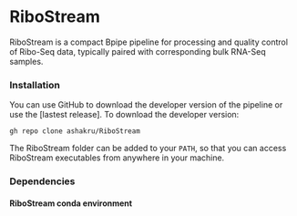 # RiboStream
RiboStream is a compact Bpipe pipeline for processing and quality control of Ribo-Seq data, typically paired with corresponding bulk RNA-Seq samples. 


### Installation 

You can use GitHub to download the developer version of the pipeline or use the [lastest release]. To download the developer version:

```{bash}
gh repo clone ashakru/RiboStream
```
The RiboStream folder can be added to your `PATH`, so that you can access RiboStream executables from anywhere in your machine. 

### Dependencies

#### RiboStream conda environment  


